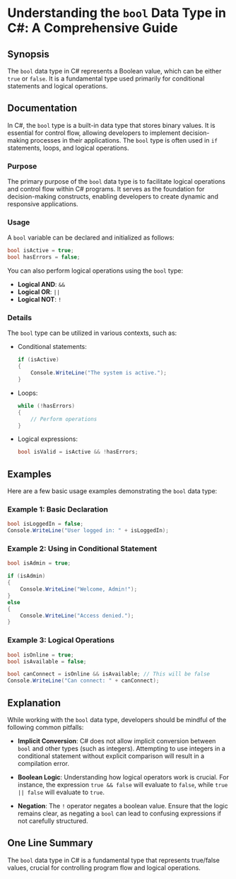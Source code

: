 <!--
Meta Description: # Understanding the `bool` Data Type in C#: A Comprehensive Guide ## Synopsis The `bool` data type in C# represents a Boolean value, which can be eith...
Meta Keywords: bool, type, logical, false, true
-->

# Understanding the `bool` Data Type in C#: A Comprehensive Guide

## Synopsis
The `bool` data type in C# represents a Boolean value, which can be either `true` or `false`. It is a fundamental type used primarily for conditional statements and logical operations.

## Documentation
In C#, the `bool` type is a built-in data type that stores binary values. It is essential for control flow, allowing developers to implement decision-making processes in their applications. The `bool` type is often used in `if` statements, loops, and logical operations.

### Purpose
The primary purpose of the `bool` data type is to facilitate logical operations and control flow within C# programs. It serves as the foundation for decision-making constructs, enabling developers to create dynamic and responsive applications.

### Usage
A `bool` variable can be declared and initialized as follows:

```csharp
bool isActive = true;
bool hasErrors = false;
```

You can also perform logical operations using the `bool` type:

- **Logical AND**: `&&`
- **Logical OR**: `||`
- **Logical NOT**: `!`

### Details
The `bool` type can be utilized in various contexts, such as:

- Conditional statements:
  ```csharp
  if (isActive)
  {
      Console.WriteLine("The system is active.");
  }
  ```

- Loops:
  ```csharp
  while (!hasErrors)
  {
      // Perform operations
  }
  ```

- Logical expressions:
  ```csharp
  bool isValid = isActive && !hasErrors;
  ```

## Examples
Here are a few basic usage examples demonstrating the `bool` data type:

### Example 1: Basic Declaration
```csharp
bool isLoggedIn = false;
Console.WriteLine("User logged in: " + isLoggedIn);
```

### Example 2: Using in Conditional Statement
```csharp
bool isAdmin = true;

if (isAdmin)
{
    Console.WriteLine("Welcome, Admin!");
}
else
{
    Console.WriteLine("Access denied.");
}
```

### Example 3: Logical Operations
```csharp
bool isOnline = true;
bool isAvailable = false;

bool canConnect = isOnline && isAvailable; // This will be false
Console.WriteLine("Can connect: " + canConnect);
```

## Explanation
While working with the `bool` data type, developers should be mindful of the following common pitfalls:

- **Implicit Conversion**: C# does not allow implicit conversion between `bool` and other types (such as integers). Attempting to use integers in a conditional statement without explicit comparison will result in a compilation error.
  
- **Boolean Logic**: Understanding how logical operators work is crucial. For instance, the expression `true && false` will evaluate to `false`, while `true || false` will evaluate to `true`.

- **Negation**: The `!` operator negates a boolean value. Ensure that the logic remains clear, as negating a `bool` can lead to confusing expressions if not carefully structured.

## One Line Summary
The `bool` data type in C# is a fundamental type that represents true/false values, crucial for controlling program flow and logical operations.